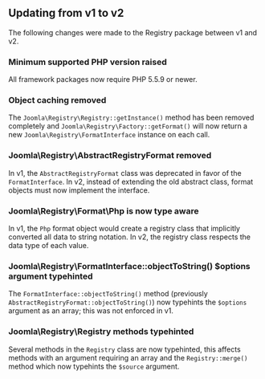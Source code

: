 ## Updating from v1 to v2

The following changes were made to the Registry package between v1 and v2.

### Minimum supported PHP version raised

All framework packages now require PHP 5.5.9 or newer.

### Object caching removed

The `Joomla\Registry\Registry::getInstance()` method has been removed completely and `Joomla\Registry\Factory::getFormat()` will now
return a new `Joomla\Registry\FormatInterface` instance on each call.

### Joomla\Registry\AbstractRegistryFormat removed

In v1, the `AbstractRegistryFormat` class was deprecated in favor of the `FormatInterface`. In v2, instead of extending the old
abstract class, format objects must now implement the interface.

### Joomla\Registry\Format\Php is now type aware

In v1, the `Php` format object would create a registry class that implicitly converted all data to string notation. In v2, the
registry class respects the data type of each value.

### Joomla\Registry\FormatInterface::objectToString() $options argument typehinted

The `FormatInterface::objectToString()` method (previously `AbstractRegistryFormat::objectToString()`) now typehints the `$options`
argument as an array; this was not enforced in v1.

### Joomla\Registry\Registry methods typehinted

Several methods in the `Registry` class are now typehinted, this affects methods with an argument requiring an array and the
`Registry::merge()` method which now typehints the `$source` argument.
